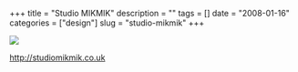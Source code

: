 +++
title = "Studio MIKMIK"
description = ""
tags = []
date = "2008-01-16"
categories = ["design"]
slug = "studio-mikmik"
+++


 

  <div id="screens-thumbs" class="clearfix">
    <div class="txt-center" id="design-submission"><a href="http://studiomikmik.co.uk/"><img id='bluga-thumbnail-1120' class='bluga-thumbnail large' src='http://media.konigi.com/bluga/
wt47f28212a8711_0.jpg'/></a></div>  
  </div>   
<p><a href="http://studiomikmik.co.uk/">http://studiomikmik.co.uk</a></p>





